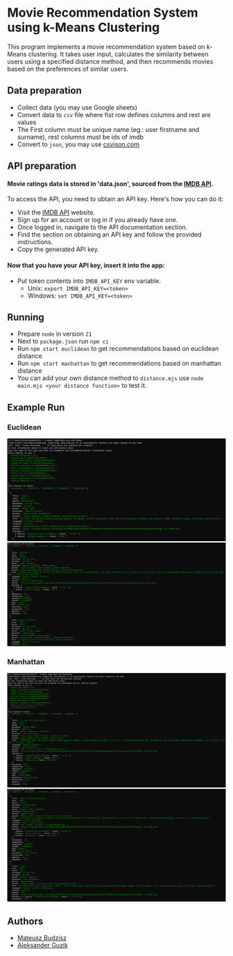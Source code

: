 # Movie Recommendation System using k-Means Clustering

This program implements a movie recommendation system based on k-Means clustering. It takes user input, calculates the similarity between users using a specified distance method, and then recommends movies based on the preferences of similar users.

## Data preparation
- Collect data (you may use Google sheets)
- Convert data to `csv` file where fist row defines columns and rest are values
- The First column must be unique name (eg.: user firstname and surname), rest columns must be ids of imdb
- Convert to `json`, you may use [csvjson.com](https://csvjson.com/csv2json)
## API preparation

#### Movie ratings data is stored in 'data.json', sourced from the [IMDB API](https://collectapi.com/api/imdb).
To access the API, you need to obtain an API key. Here's how you can do it:

- Visit the [IMDB API](https://collectapi.com/api/imdb) website.
- Sign up for an account or log in if you already have one.
- Once logged in, navigate to the API documentation section.
- Find the section on obtaining an API key and follow the provided instructions.
- Copy the generated API key.

#### Now that you have your API key, insert it into the app:

- Put token contents into `IMDB_API_KEY` env variable.
  - Unix: `export IMDB_API_KEY=<token>` 
  - Windows: `set IMDB_API_KEY=<token>` 

## Running
- Prepare `node` in version `21`
- Next to `package.json` run `npm ci`
- Run `npm start euclidean` to get recommendations based on euclidean distance
- Run `npm start manhattan` to get recommendations based on manhattan distance
- You can add your own distance method to `distance.mjs` use `node main.mjs <your distance function>` to test it.

## Example Run

### Euclidean
![App Screenshot](../screenshots/p3-0.png)
![App Screenshot](../screenshots/p3-1.png)

### Manhattan
![App Screenshot](../screenshots/p3-2.png)
![App Screenshot](../screenshots/p3-3.png)

## Authors

- [Mateusz Budzisz](https://github.com/ElectroluxV2)
- [Aleksander Guzik](https://github.com/OlekMeister)
